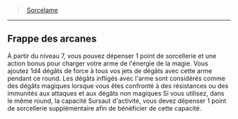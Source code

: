 ﻿---
!Generic
Id: fighter_spellblade_hd.md#frappe-des-arcanes
ParentLink: fighter_spellblade_hd.md#sorcelame
Name: Frappe des arcanes
ParentName: Sorcelame
NameLevel: 2
Attributes: {}
---
> [Sorcelame](hd_fighter_spellblade.md)

---

## Frappe des arcanes

À partir du niveau 7, vous pouvez dépenser 1 point de sorcellerie et une action bonus pour charger votre arme de l'énergie de la magie. Vous ajoutez 1d4 dégâts de force à tous vos jets de dégâts avec cette arme pendant ce round. Les dégâts infligés avec l'arme sont considérés comme des dégâts magiques lorsque vous êtes confronté à des résistances ou des immunités aux attaques et aux dégâts non magiques Si vous utilisez, dans le même round, la capacité Sursaut d'activité, vous devez dépenser 1 point de sorcellerie supplémentaire afin de bénéficier de cette capacité.

